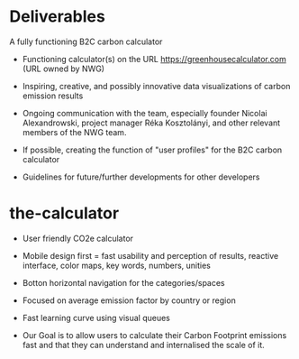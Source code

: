# Deliverables

A fully functioning B2C carbon calculator

- Functioning calculator(s) on the URL https://greenhousecalculator.com (URL owned by NWG)

- Inspiring, creative, and possibly innovative data visualizations of carbon emission results

- Ongoing communication with the team, especially founder Nicolai Alexandrowski, project manager Réka Kosztolányi, and other relevant members of the NWG team.

- If possible, creating  the function of "user profiles" for the B2C carbon calculator

- Guidelines for future/further developments for other developers

# the-calculator

-  User friendly CO2e calculator
-  Mobile design first = fast usability and perception of results, reactive interface, color maps, key words, numbers, unities

- Botton horizontal navigation for the categories/spaces
- Focused on average emission factor by country or region
- Fast learning curve using visual queues 
- Our Goal is to allow users to calculate their Carbon Footprint emissions fast and that they can understand and internalised the scale of it.




